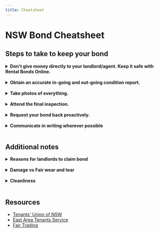 ```yaml
---
title: Cheatsheet
---
```


# NSW Bond Cheatsheet
## Steps to take to keep your bond

<details>

<summary><strong>Don't give money directly to your landlord/agent. Keep it safe with Rental Bonds Online.</strong></summary>

Register your bond with [Rental Bonds Online (RBO)](https://www.fairtrading.nsw.gov.au/housing-and-property/renting/rental-bonds-online "Rental Bonds Online"), a service offered by NSW Fair Trading.<br>
RBO stores your bond money in escrow so that your landlord can only take your bond if a formal claim has been made (which you can contest).

If you give bond money directly to your landlord/agent legally your bond rights still apply, but it is much easier for them to unlawfully take your bond.<br>
If you are asked for a cash bond, you should instead suggest using RBO. A landlord/agent refusing to lodge bond through RBO should be treated with suspicion and ideally avoided.

</details>
<br>

<details>

<summary><strong>Obtain an accurate in-going and out-going condition report.</strong></summary>

A condition report is a document that states the condition of the property's features at the beginning and end of the tenancy, as seen by tenant and landlord/agent. The condition report form can be found [here](https://www.fairtrading.nsw.gov.au/help-centre/forms#Residentialtenancyforms "Fair Trading forms").

Condition reports are a requirement for tenancies and form an important piece of evidence in many bond disputes.<br>
It's important that you carefully review the landlord/agent's report and disagree and comment where necessary.

</details>
<br>

<details>

<summary><strong>Take photos of everything.</strong></summary>

Photos are an important piece of evidence in many bond disputes, and you should always take photos at the start and end of the tenancy. Here are some tips for taking photos of the property:

- Take the photos before moving in and after moving out. Furniture can obscure walls and surfaces, so it's good to take the photos when the property is empty.
- Take photos of _everything_. For each room, take a photo of each wall, the floor and ceiling. Also take a close-up photo of any fittings like light switches, powerpoints, and taps.
- Add a date-stamp to the photos if you can. The date a photo was taken can be significant in a bond dispute, and it is much easier if the date is stamped on the photo itself.

</details>
<br>

<details>

<summary><strong>Attend the final inspection.</strong></summary>

The final inspection is a walk-through of the property by the landlord/agent to ensure the property is left in a similar condition to when the tenancy began.<br>
The out-going condition report should be filled based on the final inspection. Ideally, your photos of the property will be taken on the same date as the final inspection, or as close to it as possible.<br>
The property should be empty and clean by the final inspection.<br>
**Note:** there is no obligation to have the property professionally cleaned, unless otherwise stated in the lease agreement. The standard expectation is for the property to be as clean as it was at the beginning of the tenancy, with reasonable wear and tear.

The landlord/agent must give you an opportunity to attend the final inspection - and you should attend.<br>
By the end of the final inspection, the landlord/agent should either accept the property in its condition or identify the damage they believe the property has sustained.<br>

</details>
<br>

<details>

<summary><strong>Request your bond back proactively.</strong></summary>

The bond refund request can be submitted through [RBO](https://www.fairtrading.nsw.gov.au/housing-and-property/renting/rental-bonds-online "Rental Bonds Online") by either the tenant or the landlord/agent.

- If the landlord/agent doesn't identify any damage, you should request the entire bond through RBO as soon as the final inspection is complete. It is reasonable to request the bond back if the landlord/agent cannot identify claimable damage during the final inspection.<br>
- If the landlord/agent states that there is damage and/or cause to withhold bond, or if they are unsure and will "get back to you", urge them to identify the damage and be specific. It _is_ reasonable for the landlord/agent to not know the cost of the damage (as this must be quoted by professionals), but it _isn't_ reasonable for them to refuse to identify the damage itself.

If the landlord/agent is asking for a portion of your bond, but you disagree with their reasons, you should request the portion of the bond you think is fair as soon as possible. It is free to request a refund but there is a fee for countering a landlord's claim, i.e. if the landlord claims a portion of the bond you will need to pay a fee to refute this claim in front of the tribunal.

</details>
<br>

<details>

<summary><strong>Communicate in writing wherever possible</strong></summary>

Communications throughout the tenancy can be important evidence during a bond dispute. Emails are ideal, as they automatically record date, time, and recipients, and they are also stored on a searchable server.<br>
If communication is done verbally, you should follow up with an email to the landlord/agent confirming the notable things discussed. **Note:** NSW law requires that both parties consent to an audio recording of a conversation.

</details>
<br>

## Additional notes

<details>

<summary><strong>Reasons for landlords to claim bond</strong></summary>

Fair Trading lists the following as the main reasons for landlords to claim a portion of your bond (there may be other valid reasons):

- unpaid rent
- the reasonable cost of repairing damage to the property that is beyond fair wear and tear
- unpaid water usage charges, as long as the landlord requested payment within three months of receiving the bill
- any 'break fee' or other charges payable as a result of the tenant breaking the tenancy agreement early
- the reasonable cost of cleaning any part of the property not left reasonably clean, considering how clean the property was at the start of the tenancy
- the reasonable cost of having the locks changed, or other security devices replaced, if the tenant doesn't return all keys and security devices they were given

</details>
<br>

<details>

<summary><strong>Damage vs Fair wear and tear</strong></summary>

Damage is the result of negligent, irresponsible or intentional actions by the tenant.<br>
Fair wear and tear is the deterioration that occurs over time to the property through normal use.<br>

Tenants are responsible for compensating the landlord for damage, but not fair wear and tear.

Fair Trading provides these examples of damage and fair wear and tear:

| Fair wear and tear                                                    | Damage                                                                        |
|-----------------------------------------------------------------------|-------------------------------------------------------------------------------|
| Faded curtains or frayed cords                                        | Missing or torn curtains                                                      |
| Furniture indentations and traffic marks on the carpet                | Stains or burn marks on the carpet                                            |
| Scuffed up wooden floors                                              | Badly scratched or gouged wooden floors                                       |
| Faded, chipped or cracked paint                                       | Unapproved, poor quality paint job                                            |
| Worn kitchen benchtop                                                 | Burns or cuts in bench top                                                    |
| Loose hinges or handles on doors or windows and worn sliding tracks   | Broken glass                                                                  |
| Water stains on carpet from rain through leaking roof or bad plumbing | Water stains on carpet caused by overflowing bath or indoor pot plants        |
| Paint worn off wall near light switch                                 | Damage to paint caused by removing posters stuck with blu-tack or sticky tape |

The East Area Tenants Service provides [a comprehensive list](https://eats.org.au/tenants) of examples of real cases in the tribunal of damage vs fair wear and tear.

</details>
<br>

<details>

<summary><strong>Cleanliness</strong></summary>

Tenants are expected to leave the property as clean as when they moved in, not including fair wear and tear.<br>
There is no obligation to have the property professionally cleaned, unless otherwise stated in the lease agreement. The most common reason for a professional clean to be warranted is when pets have been present, where the lease may require a steam-cleaning of carpet.

</details>
<br>

## Resources

- [Tenants' Union of NSW](https://www.tenants.org.au "Tenants' Union of NSW")
- [East Area Tenants Service](https://eats.org.au/tenants "East Area Tenants Service")
- [Fair Trading](https://www.fairtrading.nsw.gov.au/housing-and-property/renting "Fair Trading renting")
